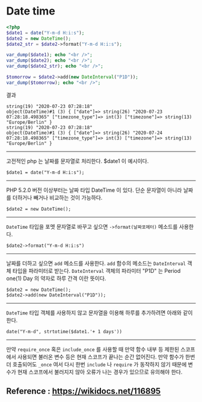 # Date time

```PHP
<?php
$date1 = date("Y-m-d H:i:s");
$date2 = new DateTime();
$date2_str = $date2->format("Y-m-d H:i:s");

var_dump($date1); echo "<br />";
var_dump($date2); echo "<br />";
var_dump($date2_str); echo "<br />";

$tomorrow = $date2->add(new DateInterval("P1D"));
var_dump($tomorrow); echo "<br />";

```

결과

```
string(19) "2020-07-23 07:28:18" 
object(DateTime)#1 (3) { ["date"]=> string(26) "2020-07-23 07:28:18.498365" ["timezone_type"]=> int(3) ["timezone"]=> string(13) "Europe/Berlin" } 
string(19) "2020-07-23 07:28:18" 
object(DateTime)#1 (3) { ["date"]=> string(26) "2020-07-24 07:28:18.498365" ["timezone_type"]=> int(3) ["timezone"]=> string(13) "Europe/Berlin" } 

```

---
고전적인 php 는 날짜를 문자열로 처리한다. $date1 이 예시이다.

```
$date1 = date("Y-m-d H:i:s");
```

---
PHP 5.2.0 버전 이상부터는 날짜 타입 DateTime 이 있다. 단순 문자열이 아니라 날짜를 더하거나 빼거나 비교하는 것이 가능하다.

```
$date2 = new DateTime();
```

---
`DateTime` 타입을 포멧 문자열로 바꾸고 싶으면 `->format(날짜포메터)` 메소드를 사용한다.

```
$date2->format("Y-m-d H:i:s")
```

---
날짜를 더하고 싶으면 `add` 메소드를 사용한다. `add` 함수의 메소드는 `DateInterval` 객체 타입을 파라미터로 받는다. `DateInterval` 객체의 파라미터 "P1D" 는 Period one(1) Day 의 약자로 하루 간격 이란 뜻이다.

```
$date2 = new DateTime();
$date2->add(new DateInterval("P1D"));
```

---
`DateTime` 타입 객체를 사용하지 않고 문자열을 이용해 하루를 추가하려면 아래와 같이 한다.

```
date("Y-m-d", strtotime($date1.'+ 1 days'))
```

---
만약 `require_once` 혹은 `include_once` 를 사용할 때 만약 함수 내부 등 제한된 스코프에서 사용되면 불러온 변수 등은 현재 스코프가 끝나는 순간 없어진다. 만약 함수가 한번 더 호출되어도 `_once` 여서 다시 한번 `include` 나 `require` 가 동작하지 않기 때문에 변수가 현재 스코프에서 불러지지 않아 오류가 나는 경우가 있으므로 유의해야 한다.


## Reference : https://wikidocs.net/116895